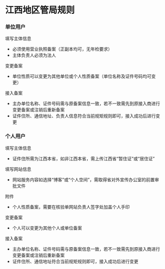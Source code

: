 # 江西地区管局规则

### 单位用户

填写主体信息

* 必须使用营业执照备案（正副本均可，无年检要求）
* 主体负责人必须为法人

变更备案

* 单位性质可以变更为其他单位或个人性质备案（单位名称及证件号码均可变更）

接入备案

* 主办单位名称、证件号码需与原备案信息一致，若不一致需先到原接入商进行变更备案或注销后重新备案
* 证件住所、通信地址、负责人信息符合当前规矩规则即可，接入成功后进行变更

### 个人用户

填写主体信息

* 证件住所需为江西本省，如非江西本省，需上传江西省“暂住证”或“居住证”

填写网站信息

* 网站服务内容如选择“博客”或“个人空间”，需取得省对外宣传办公室的前置审批文件

附件
* 个人性质备案，需要在核验单网站负责人签字处加盖个人手印

变更备案

* 个人可以变更为其他个人或单位备案
 
接入备案

* 主办单位名称、证件号码需与原备案信息一致，若不一致需先到原接入商进行变更备案或注销后重新备案
* 证件住所、通信地址符合当前规矩规则即可，接入成功后进行变更